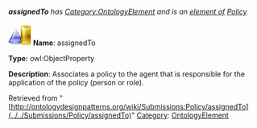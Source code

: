 ___assignedTo__ has [Category:OntologyElement](../../Category/OntologyElement "Category:OntologyElement") and is an [element of](../../Property/ElementOf "Property:ElementOf") [Policy](../../Submissions/Policy "Submissions:Policy")_


  




[![ObjectProperty](../../images/thumb/c/c3/ObjectProperty.gif/45px-ObjectProperty.gif)](../../Image/ObjectProperty.gif "ObjectProperty")
__Name__: assignedTo 


__Type:__ owl:ObjectProperty 


__Description__: Associates a policy to the agent that is responsible for the application of the policy (person or role). 





Retrieved from "[http://ontologydesignpatterns.org/wiki/Submissions:Policy/assignedTo](../../Submissions/Policy/assignedTo)"
 [Category](http://ontologydesignpatterns.org/wiki/Special:Categories "Special:Categories"): [OntologyElement](../../Category/OntologyElement "Category:OntologyElement")